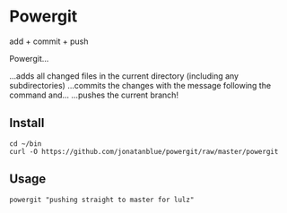 # Powergit

add + commit + push

Powergit...

...adds all changed files in the current directory (including any subdirectories)
...commits the changes with the message following the command and...
...pushes the current branch!


## Install

    cd ~/bin
    curl -O https://github.com/jonatanblue/powergit/raw/master/powergit


## Usage

    powergit "pushing straight to master for lulz"


